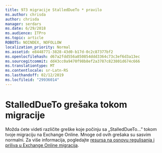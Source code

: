 ```yaml
---
title: 973 migracije StalledDueTo * pravilo
ms.author: chrisda
author: chrisda
manager: serdars
ms.date: 6/29/2018
ms.audience: ITPro
ms.topic: article
ROBOTS: NOINDEX, NOFOLLOW
localization_priority: Normal
ms.assetid: e8448771-3828-43d0-b17d-0c2c87377bf2
ms.openlocfilehash: d67a2fdd556a850854ddd3364c73c3ef6d3a13ec
ms.sourcegitcommit: dd43cc0a9470f98b8ef2a3787c823801d674c666
ms.translationtype: MT
ms.contentlocale: sr-Latn-RS
ms.lasthandoff: 02/12/2019
ms.locfileid: "29936014"
---
```

# <a name="stalleddueto-errors-during-migration"></a>StalledDueTo grešaka tokom migracije

Možda ćete videti različite greške koje počinju sa „StalledDueTo...” tokom tvoje migraciju na Exchange Online. Mnoge od ovih grešaka su sasvim normalni. Za više informacija, pogledajte [resursa na osnovu regulisanja i priliva u Exchange Online migracija](https://blogs.technet.microsoft.com/exchange/2018/06/25/resource-based-throttling-and-prioritization-in-exchange-online-migrations/).
  

